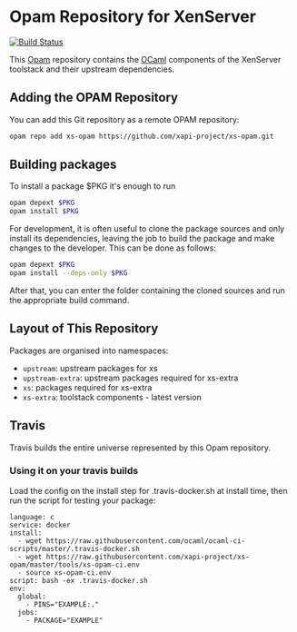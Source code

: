 # Opam Repository for XenServer

[![Build Status](https://travis-ci.org/xapi-project/xs-opam.svg?branch=opam2)](https://travis-ci.org/xapi-project/xs-opam)

This [Opam] repository contains the [OCaml] components of the XenServer
toolstack and their upstream dependencies.

## Adding the OPAM Repository

You can add this Git repository as a remote OPAM repository:

```bash
opam repo add xs-opam https://github.com/xapi-project/xs-opam.git
```

## Building packages

To install a package $PKG it's enough to run

```bash
opam depext $PKG
opam install $PKG
```

For development, it is often useful to clone the package sources and
only install its dependencies, leaving the job to build the package and
make changes to the developer.  This can be done as follows:

```bash
opam depext $PKG
opam install --deps-only $PKG
```

After that, you can enter the folder containing the cloned sources and
run the appropriate build command.

## Layout of This Repository

Packages are organised into namespaces:

* `upstream`: upstream packages for xs
* `upstream-extra`: upstream packages required for xs-extra
* `xs`: packages required for xs-extra
* `xs-extra`: toolstack components - latest version

## Travis

Travis builds the entire universe represented by this Opam repository.

[Opam]:   http://opam.ocaml.org
[OCaml]:  http:/ocaml.org
[Travis]: https://travis-ci.org/xapi-project/xs-opam

### Using it on your travis builds

Load the config on the install step for .travis-docker.sh at install time, then run the script for testing your package:
```
language: c
service: docker
install:
  - wget https://raw.githubusercontent.com/ocaml/ocaml-ci-scripts/master/.travis-docker.sh
  - wget https://raw.githubusercontent.com/xapi-project/xs-opam/master/tools/xs-opam-ci.env
  - source xs-opam-ci.env
script: bash -ex .travis-docker.sh
env:
  global:
    - PINS="EXAMPLE:."
  jobs:
    - PACKAGE="EXAMPLE"
```
